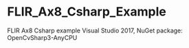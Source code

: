 # FLIR_Ax8_Csharp_Example
FLIR Ax8 Csharp example
Visual Studio 2017, NuGet package: OpenCvSharp3-AnyCPU
